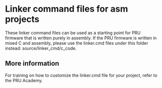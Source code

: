 # Linker command files for asm projects

These linker command files can be used as a starting point for PRU firmware that
is written purely in assembly. If the PRU firmware is written in mixed C and
assembly, please use the linker.cmd files under this folder instead:
source/linker_cmd/c_code.

## More information

For training on how to customize the linker.cmd file for your project, refer to
the PRU Academy.

